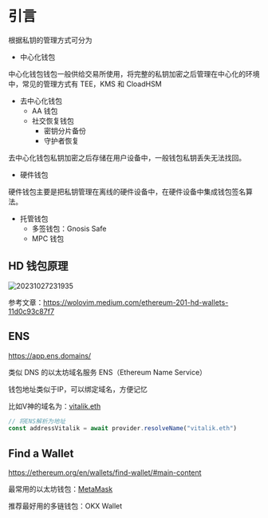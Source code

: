 # 引言

根据私钥的管理方式可分为

- 中心化钱包

中心化钱包钱包一般供给交易所使用，将完整的私钥加密之后管理在中心化的环境中，常见的管理方式有 TEE，KMS 和 CloadHSM

- 去中心化钱包
    - AA 钱包
    - 社交恢复钱包
        - 密钥分片备份
        - 守护者恢复

去中心化钱包私钥加密之后存储在用户设备中，一般钱包私钥丢失无法找回。

- 硬件钱包

硬件钱包主要是把私钥管理在离线的硬件设备中，在硬件设备中集成钱包签名算法。

- 托管钱包
    - 多签钱包：Gnosis Safe
    - MPC 钱包

## HD 钱包原理

![20231027231935](https://image.zuoright.com/20231027231935.png)

参考文章：<https://wolovim.medium.com/ethereum-201-hd-wallets-11d0c93c87f7>

## ENS

<https://app.ens.domains/>

类似 DNS 的以太坊域名服务 ENS（Ethereum Name Service）

钱包地址类似于IP，可以绑定域名，方便记忆

比如V神的域名为：[vitalik.eth](https://app.ens.domains/vitalik.eth)

```js
// 将ENS解析为地址
const addressVitalik = await provider.resolveName("vitalik.eth")
```

## Find a Wallet

<https://ethereum.org/en/wallets/find-wallet/#main-content>

最常用的以太坊钱包：[MetaMask](https://metamask.io/)

推荐最好用的多链钱包：OKX Wallet
